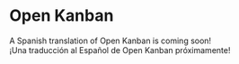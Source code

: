 # Open Kanban

A Spanish translation of Open Kanban is coming soon!  
¡Una traducción al Español de Open Kanban próximamente!
